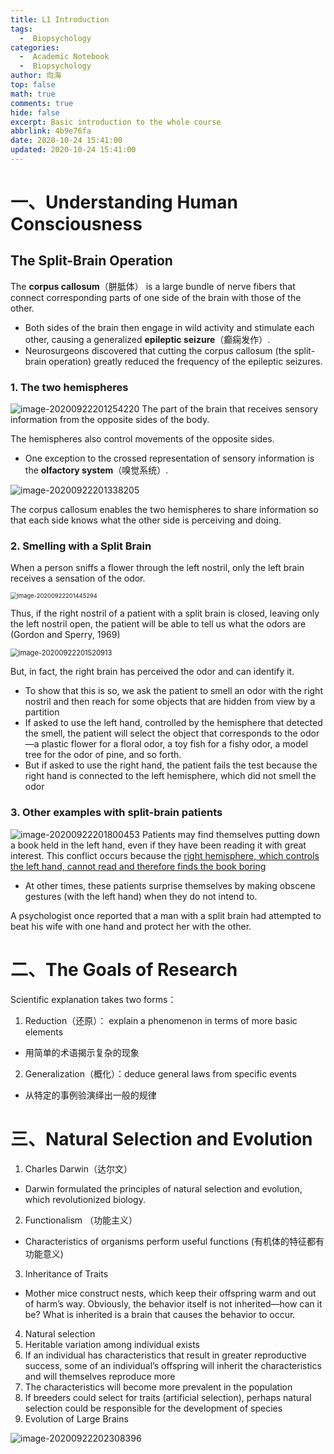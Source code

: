 ```yaml
---
title: L1 Introduction
tags:
  -  Biopsychology
categories:
  -  Academic Notebook
  -  Biopsychology
author: 向海
top: false
math: true
comments: true
hide: false
excerpt: Basic introduction to the whole course
abbrlink: 4b9e76fa
date: 2020-10-24 15:41:00
updated: 2020-10-24 15:41:00
---
```


# 一、Understanding Human Consciousness

## The Split-Brain Operation

The **corpus callosum**（胼胝体） is a large bundle of nerve fibers that connect corresponding parts of one side of the brain with those of the other.

+ Both sides of the brain then engage in wild activity and stimulate each other, causing a generalized **epileptic seizure**（癫痫发作）.
+ Neurosurgeons discovered that cutting the corpus callosum (the split-brain operation) greatly reduced the frequency of the epileptic seizures.

### 1. The two hemispheres

<img src="https://hexo20200628-1259353497.cos.ap-guangzhou.myqcloud.com/Articles/Academic_Notes/Biopsychology//image-20200922201254220.png" alt="image-20200922201254220" style="zoom:100%;" />
The part of the brain that receives sensory information from the opposite sides of the body.

The hemispheres also control movements of the opposite sides.

+ One exception to the crossed representation of sensory information is the **olfactory system**（嗅觉系统）.

<img src="https://hexo20200628-1259353497.cos.ap-guangzhou.myqcloud.com/Articles/Academic_Notes/Biopsychology//image-20200922201338205.png" alt="image-20200922201338205" />

The corpus callosum enables the two hemispheres to share information so that each side knows what the other side is perceiving and doing.

### 2. Smelling with a Split Brain

When a person sniffs a flower through the left nostril, only the left brain receives a sensation of the odor.

<img src="https://hexo20200628-1259353497.cos.ap-guangzhou.myqcloud.com/Articles/Academic_Notes/Biopsychology//image-20200922201445294.png" alt="image-20200922201445294" style="zoom:67%;" />

Thus, if the right nostril of a patient with a split brain is closed, leaving only the left nostril open, the patient will be able to tell us what the odors are (Gordon and Sperry, 1969)

<img src="https://hexo20200628-1259353497.cos.ap-guangzhou.myqcloud.com/Articles/Academic_Notes/Biopsychology//image-20200922201520913.png" alt="image-20200922201520913" style="zoom:80%;" />

But, in fact, the right brain has perceived the odor and can identify it.

+ To show that this is so, we ask the patient to smell an odor with the right nostril and then reach for some objects that are hidden from view by a partition
+ If asked to use the left hand, controlled by the hemisphere that detected the smell, the patient will select the object that corresponds to the odor—a plastic flower for a floral odor, a toy fish for a fishy odor, a model tree for the odor of pine, and so forth.
+ But if asked to use the right hand, the patient fails the test because the right hand is connected to the left hemisphere, which did not smell the odor

### 3. Other examples with split-brain patients 

<img src="https://hexo20200628-1259353497.cos.ap-guangzhou.myqcloud.com/Articles/Academic_Notes/Biopsychology//image-20200922201800453.png" alt="image-20200922201800453" style="zoom:100%;" />
Patients may find themselves putting down a book held in the left hand, even if they have been reading it with great interest. This conflict occurs because the <u>right hemisphere, which controls the left hand, cannot read and therefore finds the book boring</u>

+ At other times, these patients surprise themselves by making obscene gestures (with the left hand) when they do not intend to.

A psychologist once reported that a man with a split brain had attempted to beat his wife with one hand and protect her with the other. 

# 二、The Goals of Research

Scientific explanation takes two forms：

1. Reduction（还原）： explain a phenomenon in terms of more basic elements
 + ⽤简单的术语揭示复杂的现象
2. Generalization（概化）：deduce general laws from specific events
 + 从特定的事例验演绎出⼀般的规律

# 三、Natural Selection and Evolution

1. Charles Darwin（达尔⽂） 
 + Darwin formulated the principles of natural selection and evolution, which revolutionized biology.
2. Functionalism （功能主义） 
 + Characteristics of organisms perform useful functions (有机体的特征都有功能意义)
3. Inheritance of Traits 
 + Mother mice construct nests, which keep their offspring warm and out of harm’s way. Obviously, the behavior itself is not inherited—how can it be? What is inherited is a brain that causes the behavior to occur.
4. Natural selection
 1. Heritable variation among individual exists 
 2. If an individual has characteristics that result in greater reproductive success, some of an individual’s offspring will inherit the characteristics and will themselves reproduce more
 3. The characteristics will become more prevalent in the population
 4. If breeders could select for traits (artificial selection), perhaps natural selection could be responsible for the development of species
5. Evolution of Large Brains
<img src="https://hexo20200628-1259353497.cos.ap-guangzhou.myqcloud.com/Articles/Academic_Notes/Biopsychology//image-20200922202308396.png" alt="image-20200922202308396" style="zoom:100%;" />